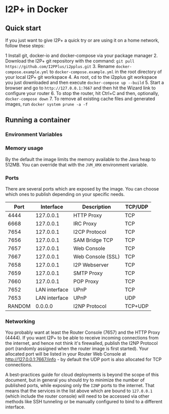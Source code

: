 # I2P+ in Docker

## Quick start
If you just want to give I2P+ a quick try or are using it on a home network, follow these steps:

1  Install git, docker-io and docker-compose via your package manager
2. Download the I2P+ git repository with the command: `git pull https://github.com/I2PPlus/i2pplus.git`
3. Rename `docker-compose.example.yml` to `docker-compose.example.yml` in the root directory of your local I2P+ git workspace
4. As root, cd to the i2pplus git workspace you just downloaded and then execute `docker-compose up --build`
5. Start a browser and go to `http://127.0.0.1:7667` and then hit the Wizard link to configure your router
6. To stop the router, hit Ctrl+C and then, optionally, `docker-compose down`
7. To remove all existing cache files and generated images, run `docker system prune -a -f`

## Running a container

### Environment Variables

### Memory usage
By the default the image limits the memory available to the Java heap to 512MB. You can override that with the `JVM_XMX` environment variable.

### Ports
There are several ports which are exposed by the image. You can choose which ones to publish depending on your specific needs.

| Port   | Interface     | Description       | TCP/UDP |
|--------|---------------|-------------------|---------|
| 4444   | 127.0.0.1     | HTTP Proxy        | TCP     |
| 6668   | 127.0.0.1     | IRC Proxy         | TCP     |
| 7654   | 127.0.0.1     | I2CP Protocol     | TCP     |
| 7656   | 127.0.0.1     | SAM Bridge TCP    | TCP     |
| 7657   | 127.0.0.1     | Web Console       | TCP     |
| 7667   | 127.0.0.1     | Web Console (SSL) | TCP     |
| 7658   | 127.0.0.1     | I2P Webserver     | TCP     |
| 7659   | 127.0.0.1     | SMTP Proxy        | TCP     |
| 7660   | 127.0.0.1     | POP Proxy         | TCP     |
| 7652   | LAN interface | UPnP              | TCP     |
| 7653   | LAN interface | UPnP              | UDP     |
| RANDOM | 0.0.0.0       | I2NP Protocol     | TCP+UDP |

### Networking
You probably want at least the Router Console (7657) and the HTTP Proxy (4444). If you want I2P+ to be able to receive incoming connections from the internet, and hence not think it's firewalled, publish the I2NP Protocol port (randomly assigned when the router image is first started). Your allocated port will be listed in your Router Web Console at http://127.0.0.1:7667/info - by default the UDP port is also allocated for TCP connections.

A best-practices guide for cloud deployments is beyond the scope of this document, but in general you should try to minimize the number of published ports, while exposing only the `I2NP` ports to the internet. That means that the services in the list above which are bound to `127.0.0.1` (which include the router console) will need to be accessed via other methods like SSH tunneling or be manually configured to bind to a different interface.